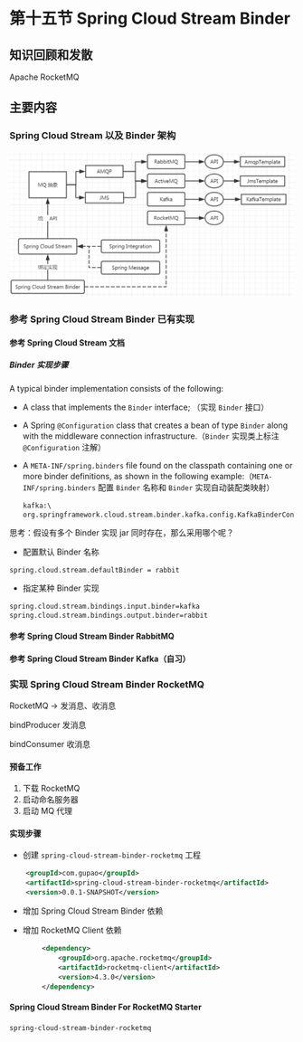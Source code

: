 # 第十五节 Spring Cloud Stream Binder





## 知识回顾和发散

Apache RocketMQ





## 主要内容



### Spring Cloud Stream 以及 Binder 架构

![1534681561177](assets/1534681561177.png)



### 参考 Spring Cloud Stream Binder 已有实现



#### 参考 Spring Cloud Stream 文档



##### Binder 实现步骤

A typical binder implementation consists of the following:

- A class that implements the `Binder` interface; （实现 `Binder`  接口）

- A Spring `@Configuration` class that creates a bean of type `Binder` along with the middleware connection infrastructure.（`Binder` 实现类上标注 `@Configuration` 注解）

- A `META-INF/spring.binders` file found on the classpath containing one or more binder definitions, as shown in the following example:（`META-INF/spring.binders`  配置 `Binder` 名称和 `Binder` 实现自动装配类映射）

  ```
  kafka:\
  org.springframework.cloud.stream.binder.kafka.config.KafkaBinderConfiguration
  ```



思考：假设有多个 Binder 实现 jar 同时存在，那么采用哪个呢？

* 配置默认 Binder 名称

```properties
spring.cloud.stream.defaultBinder = rabbit
```

* 指定某种 Binder 实现

```properties
spring.cloud.stream.bindings.input.binder=kafka
spring.cloud.stream.bindings.output.binder=rabbit
```



#### 参考 Spring Cloud Stream Binder RabbitMQ





#### 参考 Spring Cloud Stream Binder Kafka（自习）







### 实现 Spring Cloud Stream Binder RocketMQ



RocketMQ -> 发消息、收消息

bindProducer  发消息

bindConsumer 收消息



#### 预备工作

1. 下载 RocketMQ
2. 启动命名服务器
3. 启动 MQ 代理



#### 实现步骤

* 创建 `spring-cloud-stream-binder-rocketmq` 工程

```xml
    <groupId>com.gupao</groupId>
    <artifactId>spring-cloud-stream-binder-rocketmq</artifactId>
    <version>0.0.1-SNAPSHOT</version>
```



* 增加  Spring Cloud Stream Binder 依赖

* 增加 RocketMQ Client 依赖

```xml
        <dependency>
            <groupId>org.apache.rocketmq</groupId>
            <artifactId>rocketmq-client</artifactId>
            <version>4.3.0</version>
        </dependency>
```





#### Spring Cloud Stream Binder For RocketMQ Starter

`spring-cloud-stream-binder-rocketmq`









